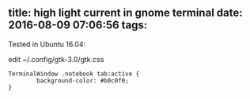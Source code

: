 title: high light current in gnome terminal
date: 2016-08-09 07:06:56
tags:
---

Tested in Ubuntu 16.04:

edit  ~/.config/gtk-3.0/gtk.css

```
TerminalWindow .notebook tab:active {
        background-color: #b0c0f0;
}
```
